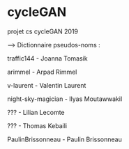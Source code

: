 # cycleGAN
projet cs cycleGAN 2019

--> Dictionnaire pseudos-noms :

  traffic144 - Joanna Tomasik
  
  arimmel - Arpad Rimmel
  
  v-laurent - Valentin Laurent
  
  night-sky-magician - Ilyas Moutawwakil
  
  ??? - Lilian Lecomte
  
  ??? - Thomas Kebaili
  
  PaulinBrissonneau - Paulin Brissonneau
